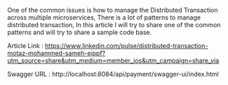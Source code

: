 One of the common issues is how to manage the Distributed Transaction across multiple microservices, There is a lot of patterns to manage distributed transaction, In this article I will try to share one of the common patterns and will try to share a sample code base.

Article Link : 
https://www.linkedin.com/pulse/distributed-transaction-motaz-mohammed-sameh-eippf?utm_source=share&utm_medium=member_ios&utm_campaign=share_via


Swagger URL : http://localhost:8084/api/payment/swagger-ui/index.html